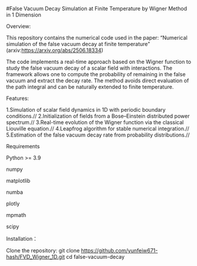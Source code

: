 #False Vacuum Decay Simulation at Finite Temperature by Wigner Method in 1 Dimension

Overview:

This repository contains the numerical code used in the paper: “Numerical simulation of the false vacuum decay at finite temperature” (arxiv:https://arxiv.org/abs/2506.18334)

The code implements a real-time approach based on the Wigner function to study the false vacuum decay of a scalar field with interactions. The framework allows one to compute the probability of remaining in the false vacuum and extract the decay rate. The method avoids direct evaluation of the path integral and can be naturally extended to finite temperature.

Features:

1.Simulation of scalar field dynamics in 1D with periodic boundary conditions.//
2.Initialization of fields from a Bose–Einstein distributed power spectrum.//
3.Real-time evolution of the Wigner function via the classical Liouville equation.//
4.Leapfrog algorithm for stable numerical integration.//
5.Estimation of the false vacuum decay rate from probability distributions.//

Requirements

Python >= 3.9

numpy

matplotlib

numba

plotly

mpmath

scipy


Installation：

Clone the repository: git clone https://github.com/yunfeiw671-hash/FVD_Wigner_1D.git
cd false-vacuum-decay



